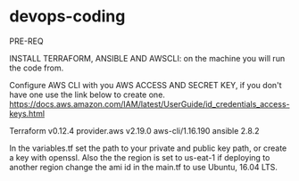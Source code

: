 # devops-coding

PRE-REQ

INSTALL TERRAFORM, ANSIBLE AND AWSCLI: on the machine you will run the code from.

Configure AWS CLI with you AWS ACCESS AND SECRET KEY, if you don't have one use the link below to create one.
https://docs.aws.amazon.com/IAM/latest/UserGuide/id_credentials_access-keys.html

Terraform v0.12.4
provider.aws v2.19.0
aws-cli/1.16.190
ansible 2.8.2

In the variables.tf set the path to your private and public key path, or create a key with openssl. Also the the region is set to us-eat-1 if deploying to another region change the ami id in the main.tf to use Ubuntu, 16.04 LTS.
